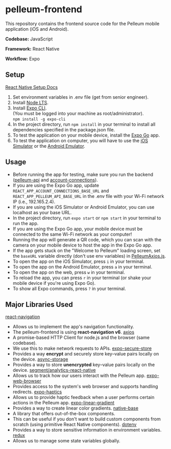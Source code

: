 # pelleum-frontend

This repository contains the frontend source code for the Pelleum mobile application (iOS and Android).

**Codebase:** JavaScript

**Framework:** React Native

**Workflow:** Expo

## Setup

[React Native Setup Docs](https://reactnative.dev/docs/environment-setup)

1. Set environment variables in .env file (get from senior engineer).
2. Install [Node LTS](https://nodejs.org/en/download/).
3. Install [Expo CLI](https://docs.expo.dev/).  
    (You must be logged into your machine as root/administrator).  
    `npm install -g expo-cli`
4. In the project directory, run `npm install` in your terminal to install all dependencies specified in the package.json file.
5. To test the application on your mobile device, install the [Expo Go](https://expo.dev/client) app.
6. To test the application on computer, you will have to use the [iOS Simulator](https://docs.expo.dev/workflow/ios-simulator/) or the [Android Emulator](https://docs.expo.dev/workflow/android-studio-emulator/).

## Usage
- Before running the app for testing, make sure you run the backend ([pelleum-api](https://github.com/pelleum/pelleum-api) and [account-connections](https://github.com/pelleum/account-connections)).
- If you are using the Expo Go app, update `REACT_APP_ACCOUNT_CONNECTIONS_BASE_URL` and `REACT_APP_PELLEUM_API_BASE_URL` in the .env file with your Wi-Fi network IP (i.e., 192.165.2.4).
- If you are using the iOS Simulator or Android Emulator, you can use localhost as your base URL.
- In the project directory, run `expo start` or `npm start` in your terminal to run the app.
- If you are using the Expo Go app, your mobile device must be connected to the same Wi-Fi network as your computer!
- Running the app will generate a QR code, which you can scan with the camera on your mobile device to host the app in the Expo Go app.
- If the app gets stuck on the "Welcome to Pelleum" loading screen, set the `baseURL` variable directly (don't use env variables) in [PelleumAxios.js](./src/api/axios/PelleumAxios.js).
- To open the app on the iOS Simulator, press `i` in your terminal.
- To open the app on the Android Emulator, press `a` in your terminal.
- To open the app on the web, press `w` in your terminal.
- To reload the app, you can press `r` in your terminal (or shake your mobile device if you're using Expo Go).
- To show all Expo commands, press `?` in your terminal.

## Major Libraries Used
[react-navigation](https://reactnavigation.org/docs/getting-started)
- Allows us to implement the app's navigation functionality.
- The pelleum-frontend is using **react-navigation v6**.
[axios](https://github.com/axios/axios)
- A promise-based HTTP Client for node.js and the browser (same codebase).
- We use this to make network requests to APIs.
[expo-secure-store](https://docs.expo.dev/versions/latest/sdk/securestore/)
- Provides a way **encrypt** and securely store key–value pairs locally on the device.
[async-storage](https://docs.expo.dev/versions/latest/sdk/async-storage/)
- Provides a way to store **unencrypted** key–value pairs locally on the device.
[segment/analytics-react-native](https://github.com/segmentio/analytics-react-native#readme)
- Allows us to track how our users interact with the Pelleum app.
[expo-web-browser](https://docs.expo.dev/versions/latest/sdk/webbrowser/)
- Provides access to the system's web browser and supports handling redirects.
[expo-haptics](https://docs.expo.dev/versions/latest/sdk/haptics/)
- Allows us to provide haptic feedback when a user performs certain actions in the Pelleum app.
[expo-linear-gradient](https://docs.expo.dev/versions/latest/sdk/linear-gradient/)
- Provides a way to create linear color gradients.
[native-base](https://docs.nativebase.io/)
- A library that offers out-of-the-box components.
- This can be useful if you don't want to build custom components from scratch (using primitive React Native components).
[dotenv](https://github.com/motdotla/dotenv)
- Provides a way to store sensitive information in environment variables.
[redux](https://github.com/reduxjs/redux)
- Allows us to manage some state variables globally.